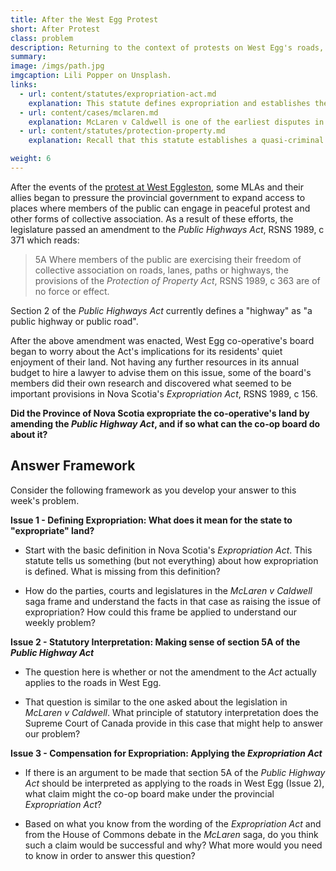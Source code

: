 ```yaml
---
title: After the West Egg Protest
short: After Protest
class: problem
description: Returning to the context of protests on West Egg's roads, this problem looks a hypothetical legislative changes through the lens of expropriation. 
summary: 
image: /imgs/path.jpg
imgcaption: Lili Popper on Unsplash.
links:
  - url: content/statutes/expropriation-act.md
    explanation: This statute defines expropriation and establishes the right to compensation when expropriation is carried out by a statutory authority, such as provincial legislature or municipal council.
  - url: content/cases/mclaren.md
    explanation: McLaren v Caldwell is one of the earliest disputes in Canadian law about the power of governments to take away sticks from a property owner's bundle of rights. What principle(s) of interpretation found in this case could help the co-op board to resolve its legal questions? 
  - url: content/statutes/protection-property.md
    explanation: Recall that this statute establishes a quasi-criminal cause of action in trespass.

weight: 6
---
```


After the events of the [protest at West Eggleston](), some MLAs and their allies began to pressure the provincial government to expand access to places where members of the public can engage in peaceful protest and other forms of collective association. As a result of these efforts, the legislature passed an amendment to the *Public Highways Act*, RSNS 1989, c 371 which reads:

> 5A Where members of the public are exercising their freedom of collective association on roads, lanes, paths or highways, the provisions of the *Protection of Property Act*, RSNS 1989, c 363 are of no force or effect. 

Section 2 of the *Public Highways Act* currently defines a "highway" as "a public highway or public road". 

After the above amendment was enacted, West Egg co-operative's board began to worry about the Act's implications for its residents' quiet enjoyment of their land. Not having any further resources in its annual budget to hire a lawyer to advise them on this issue, some of the board's members did their own research and discovered what seemed to be important provisions in Nova Scotia's *Expropriation Act*, RSNS 1989, c 156.

**Did the Province of Nova Scotia expropriate the co-operative's land by amending the *Public Highway Act*, and if so what can the co-op board do about it?**

## Answer Framework

Consider the following framework as you develop your answer to this week's problem.

**Issue 1 - Defining Expropriation: What does it mean for the state to "expropriate" land?**

- Start with the basic definition in Nova Scotia's *Expropriation Act*. This statute tells us something (but not everything) about how expropriation is defined. What is missing from this definition?

- How do the parties, courts and legislatures in the *McLaren v Caldwell* saga frame and understand the facts in that case as raising the issue of expropriation? How could this frame be applied to understand our weekly problem? 

**Issue 2 - Statutory Interpretation: Making sense of section 5A of the *Public Highway Act***

- The question here is whether or not the amendment to the *Act* actually applies to the roads in West Egg. 

- That question is similar to the one asked about the legislation in *McLaren v Caldwell*. What principle of statutory interpretation does the Supreme Court of Canada provide in this case that might help to answer our problem?

**Issue 3 - Compensation for Expropriation: Applying the *Expropriation Act***

- If there is an argument to be made that section 5A of the *Public Highway Act* should be interpreted as applying to the roads in West Egg (Issue 2), what claim might the co-op board make under the provincial *Expropriation Act*? 

- Based on what you know from the wording of the *Expropriation Act* and from the House of Commons debate in the *McLaren* saga, do you think such a claim would be successful and why? What more would you need to know in order to answer this question? 